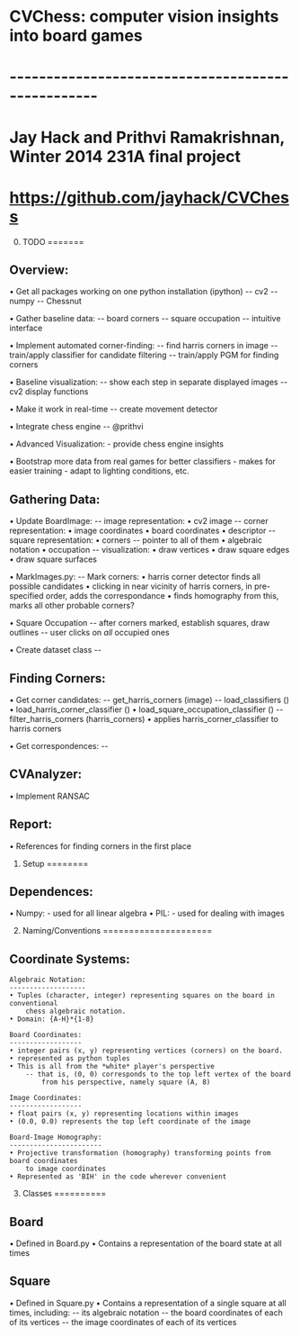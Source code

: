 # CVChess: computer vision insights into board games
# --------------------------------------------------
# Jay Hack and Prithvi Ramakrishnan, Winter 2014 231A final project
# https://github.com/jayhack/CVChess

0. TODO
=======

Overview:
---------
• Get all packages working on one python installation (ipython)
	-- cv2
	-- numpy
	-- Chessnut

• Gather baseline data:
	-- board corners
	-- square occupation
	-- intuitive interface

• Implement automated corner-finding:
	-- find harris corners in image
	-- train/apply classifier for candidate filtering
	-- train/apply PGM for finding corners

• Baseline visualization:
	-- show each step in separate displayed images
	-- cv2 display functions

• Make it work in real-time
	-- create movement detector

• Integrate chess engine
	-- @prithvi

• Advanced Visualization:
	- provide chess engine insights

• Bootstrap more data from real games for better classifiers
	- makes for easier training
	- adapt to lighting conditions, etc.


Gathering Data:
---------------
• Update BoardImage:
	-- image representation:
		• cv2 image
	-- corner representation:
		• image coordinates
		• board coordinates
		• descriptor
	-- square representation:
		• corners
			-- pointer to all of them
		• algebraic notation
		• occupation
	-- visualization:
		• draw vertices
		• draw square edges
		• draw square surfaces

• MarkImages.py:
	-- Mark corners:
		• harris corner detector finds all possible candidates
		• clicking in near vicinity of harris corners, in pre-specified order,
			adds the correspondance
		• finds homography from this, marks all other probable corners?

• Square Occupation
	-- after corners marked, establish squares, draw outlines
	-- user clicks on *all* occupied ones

• Create dataset class
	-- 


Finding Corners:
----------------
• Get corner candidates:
	-- get_harris_corners (image)
	-- load_classifiers ()
		• load_harris_corner_classifier ()
		• load_square_occupation_classifier ()
	-- filter_harris_corners (harris_corners)
		• applies harris_corner_classifier to harris corners

• Get correspondences:
	-- 


CVAnalyzer:
-----------
• Implement RANSAC

Report:
-------
• References for finding corners in the first place





1. Setup
========

Dependences:
------------
• Numpy:
	- used for all linear algebra
• PIL:
	- used for dealing with images


2. Naming/Conventions
=====================

Coordinate Systems:
-------------------

	Algebraic Notation:
	-------------------
	• Tuples (character, integer) representing squares on the board in conventional
		chess algebraic notation.
	• Domain: {A-H}*{1-8}

	Board Coordinates:
	------------------
	• integer pairs (x, y) representing vertices (corners) on the board.
	• represented as python tuples
	• This is all from the *white* player's perspective
		-- that is, (0, 0) corresponds to the top left vertex of the board 
			from his perspective, namely square (A, 8)

	Image Coordinates:
	------------------
	• float pairs (x, y) representing locations within images
	• (0.0, 0.0) represents the top left coordinate of the image

	Board-Image Homography:
	-----------------------
	• Projective transformation (homography) transforming points from board coordinates
		to image coordinates
	• Represented as 'BIH' in the code wherever convenient


3. Classes
==========

Board
-----
• Defined in Board.py
• Contains a representation of the board state at all times

Square
------
• Defined in Square.py
• Contains a representation of a single square at all times, including:
	-- its algebraic notation
	-- the board coordinates of each of its vertices
	-- the image coordinates of each of its vertices
